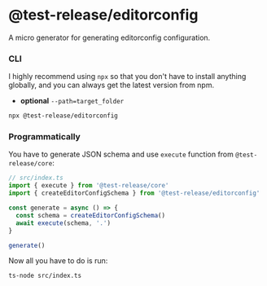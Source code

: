 # @test-release/editorconfig

A micro generator for generating editorconfig configuration.

### CLI

I highly recommend using `npx` so that you don't have to install anything globally, and you can always get the latest version from npm.

- **optional** `--path=target_folder`

```bash
npx @test-release/editorconfig
```

### Programmatically

You have to generate JSON schema and use `execute` function from `@test-release/core`:

```ts
// src/index.ts
import { execute } from '@test-release/core'
import { createEditorConfigSchema } from '@test-release/editorconfig'

const generate = async () => {
  const schema = createEditorConfigSchema()
  await execute(schema, '.')
}

generate()
```

Now all you have to do is run:

```
ts-node src/index.ts
```
